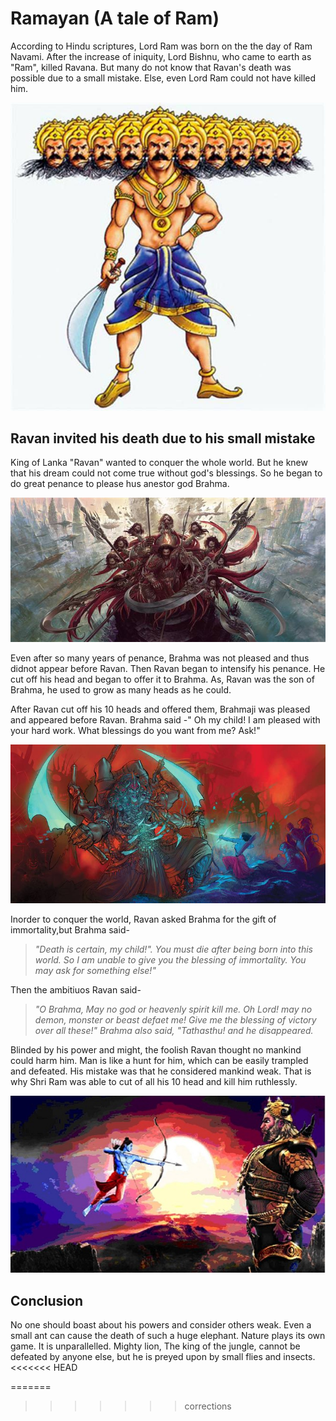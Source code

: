 # Ramayan (A tale of Ram)

According to Hindu scriptures, Lord Ram was born on the the day of Ram Navami. After the increase of iniquity, Lord Bishnu, who came to earth as "Ram", killed Ravana. But many do not know that Ravan's death was possible due to a small mistake. Else, even Lord Ram could not have killed him.

![10-Headed-Ravan](10-headed-Ravan.jpg)

## Ravan invited his death due to his small mistake
King of Lanka "Ravan" wanted to conquer the whole world. But he knew that his dream could not come true without god's blessings. So he began to do great penance to please hus anestor god Brahma.

![Ravan-the-ultimate-conquerer](Ravan-the-ultimate-conqueror.jpg)

Even after so many years of penance, Brahma was not pleased and thus didnot appear before Ravan. Then Ravan began to intensify his penance. He cut off his head and began to offer it to Brahma. As, Ravan was the son of Brahma, he used to grow as many heads as he could.

After Ravan cut off his 10 heads and offered them, Brahmaji was pleased and appeared before Ravan. Brahma said -" Oh my child! I am pleased with your hard work. What blessings do you want from me? Ask!"

![10-headed-Ravan-and-Shri-Ram-fighting.jpg](10-headed-Ravan-and-Shri-Ram-fighting.jpg)


Inorder to conquer the world, Ravan asked Brahma for the gift of immortality,but Brahma said- 
 >*"Death is certain, my  child!". You must die after being born into this world. So I am unable to give you the blessing of immortality. You may ask for something else!"*

Then the ambitiuos Ravan said- 
>*"O Brahma, May no god or heavenly spirit kill me. Oh Lord! may no demon, monster or beast defaet me! Give me the blessing of victory over all these!" Brahma also said, "Tathasthu! and he disappeared.*

Blinded by his power and might, the foolish Ravan thought no mankind could harm him. Man is like a hunt for him, which can be easily trampled and defeated. His mistake was that he considered mankind weak. That is why Shri Ram was able to cut of all his 10 head and kill him ruthlessly.

![Ram-aiming-to-kill-ravan.jpg](Ram-aiming-to-kill-ravan.jpg)

## Conclusion

No one should boast about his powers and consider others weak. Even a small ant can cause the death of such a huge elephant. Nature plays its own game. It is unparallelled. Mighty lion, The king of the jungle, cannot be defeated by anyone else, but he is preyed  upon by small flies and insects.
<<<<<<< HEAD
   
=======
   
>>>>>>> corrections
